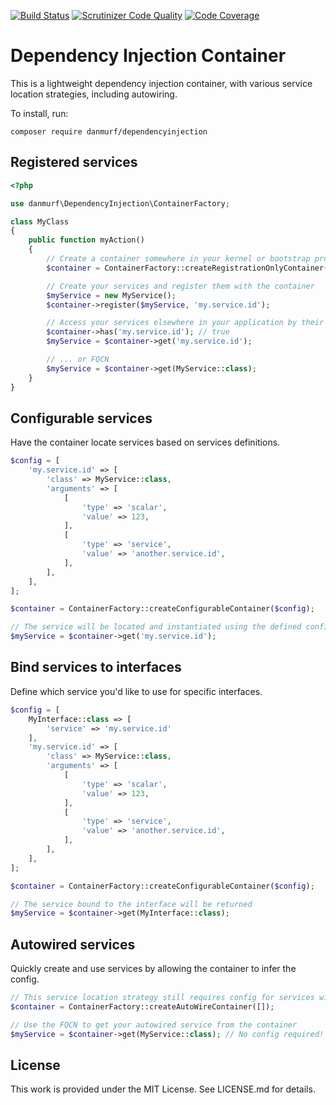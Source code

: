 [![Build Status](https://travis-ci.org/danmurf/DependencyInjection.svg?branch=master)](https://travis-ci.org/danmurf/DependencyInjection) [![Scrutinizer Code Quality](https://scrutinizer-ci.com/g/danmurf/DependencyInjection/badges/quality-score.png?b=master)](https://scrutinizer-ci.com/g/danmurf/DependencyInjection/?branch=master)
[![Code Coverage](https://scrutinizer-ci.com/g/danmurf/DependencyInjection/badges/coverage.png?b=master)](https://scrutinizer-ci.com/g/danmurf/DependencyInjection/?branch=master)

# Dependency Injection Container

This is a lightweight dependency injection container, with various service location strategies, including autowiring. 

To install, run:

`composer require danmurf/dependencyinjection`

## Registered services

```php
<?php

use danmurf\DependencyInjection\ContainerFactory;

class MyClass
{
    public function myAction()
    {
        // Create a container somewhere in your kernel or bootstrap process
        $container = ContainerFactory::createRegistrationOnlyContainer();

        // Create your services and register them with the container
        $myService = new MyService();
        $container->register($myService, 'my.service.id');

        // Access your services elsewhere in your application by their registered id...
        $container->has('my.service.id'); // true
        $myService = $container->get('my.service.id');

        // ... or FQCN
        $myService = $container->get(MyService::class);
    }
}
```

## Configurable services
Have the container locate services based on services definitions.
```php
$config = [
    'my.service.id' => [
        'class' => MyService::class,
        'arguments' => [
            [
                'type' => 'scalar',
                'value' => 123,
            ],
            [
                'type' => 'service',
                'value' => 'another.service.id',
            ],
        ],
    ],
];

$container = ContainerFactory::createConfigurableContainer($config);

// The service will be located and instantiated using the defined config.
$myService = $container->get('my.service.id');
```

## Bind services to interfaces
Define which service you'd like to use for specific interfaces.
```php
$config = [
    MyInterface::class => [
        'service' => 'my.service.id'
    ],
    'my.service.id' => [
        'class' => MyService::class,
        'arguments' => [
            [
                'type' => 'scalar',
                'value' => 123,
            ],
            [
                'type' => 'service',
                'value' => 'another.service.id',
            ],
        ],
    ],
];

$container = ContainerFactory::createConfigurableContainer($config);

// The service bound to the interface will be returned
$myService = $container->get(MyInterface::class);
```

## Autowired services
Quickly create and use services by allowing the container to infer the config.
```php
// This service location strategy still requires config for services with scalar constructor arguments
$container = ContainerFactory::createAutoWireContainer([]);

// Use the FQCN to get your autowired service from the container
$myService = $container->get(MyService::class); // No config required!
```

## License
This work is provided under the MIT License. See LICENSE.md for details.
